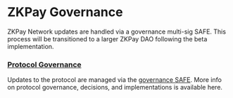 # ZKPay Governance

ZKPay Network updates are handled via a governance multi-sig SAFE. This process will be transitioned to a larger ZKPay DAO following the beta implementation.

### [Protocol Governance](protocol-governance.md)

Updates to the protocol are managed via the [governance SAFE](protocol-governance.md). More info on protocol governance, decisions, and implementations is available here.



###
